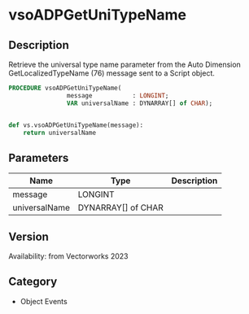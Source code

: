 # vsoADPGetUniTypeName

## Description
Retrieve the universal type name parameter from the Auto Dimension GetLocalizedTypeName (76) message sent to a Script object.

```pascal
PROCEDURE vsoADPGetUniTypeName(
				message           : LONGINT;
				VAR universalName : DYNARRAY[] of CHAR);
```

```python

def vs.vsoADPGetUniTypeName(message):
    return universalName
```

## Parameters
|Name|Type|Description|
|---|---|---|
|message|LONGINT||
|universalName|DYNARRAY[] of CHAR||

## Version
Availability: from Vectorworks 2023
## Category
* Object Events

